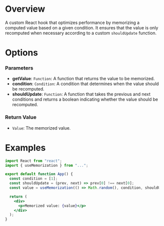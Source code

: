 # Overview

A custom React hook that optimizes performance by memorizing a computed value based on a given condition. It ensures that the value is only recomputed when necessary according to a custom `shouldUpdate` function.

# Options

### Parameters

- **getValue**: `Function`: A function that returns the value to be memorized.
- **condition**: `Condition`: A condition that determines when the value should be recomputed.
- **shouldUpdate**: `Function`: A function that takes the previous and next conditions and returns a boolean indicating whether the value should be recomputed.

### Return Value

- `Value`: The memorized value.

# Examples

```jsx
import React from "react";
import { useMemorization } from "...";

export default function App() {
  const condition = [1];
  const shouldUpdate = (prev, next) => prev[0] !== next[0];
  const value = useMemorization(() => Math.random(), condition, shouldUpdate);

  return (
    <div>
      <p>Memorized value: {value}</p>
    </div>
  );
}
```
